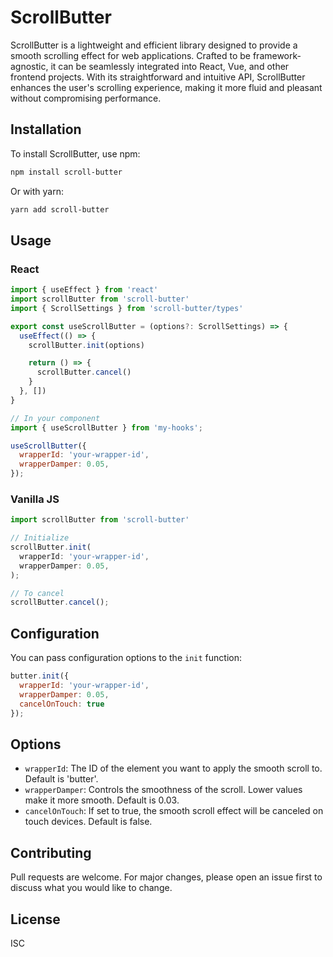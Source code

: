 # ScrollButter

ScrollButter is a lightweight and efficient library designed to provide a smooth scrolling effect for web applications. Crafted to be framework-agnostic, it can be seamlessly integrated into React, Vue, and other frontend projects. With its straightforward and intuitive API, ScrollButter enhances the user's scrolling experience, making it more fluid and pleasant without compromising performance.

## Installation

To install ScrollButter, use npm:

```bash
npm install scroll-butter
```

Or with yarn:

```bash
yarn add scroll-butter
```

## Usage

### React

```javascript
import { useEffect } from 'react'
import scrollButter from 'scroll-butter'
import { ScrollSettings } from 'scroll-butter/types'

export const useScrollButter = (options?: ScrollSettings) => {
  useEffect(() => {
    scrollButter.init(options)

    return () => {
      scrollButter.cancel()
    }
  }, [])
}

// In your component
import { useScrollButter } from 'my-hooks';

useScrollButter({
  wrapperId: 'your-wrapper-id',
  wrapperDamper: 0.05,
});
```

### Vanilla JS

```javascript
import scrollButter from 'scroll-butter'

// Initialize
scrollButter.init(
  wrapperId: 'your-wrapper-id',
  wrapperDamper: 0.05,
);

// To cancel
scrollButter.cancel();
```

## Configuration

You can pass configuration options to the `init` function:

```javascript
butter.init({
  wrapperId: 'your-wrapper-id',
  wrapperDamper: 0.05,
  cancelOnTouch: true
});
```

## Options

- `wrapperId`: The ID of the element you want to apply the smooth scroll to. Default is 'butter'.
- `wrapperDamper`: Controls the smoothness of the scroll. Lower values make it more smooth. Default is 0.03.
- `cancelOnTouch`: If set to true, the smooth scroll effect will be canceled on touch devices. Default is false.

## Contributing

Pull requests are welcome. For major changes, please open an issue first to discuss what you would like to change.

## License

ISC